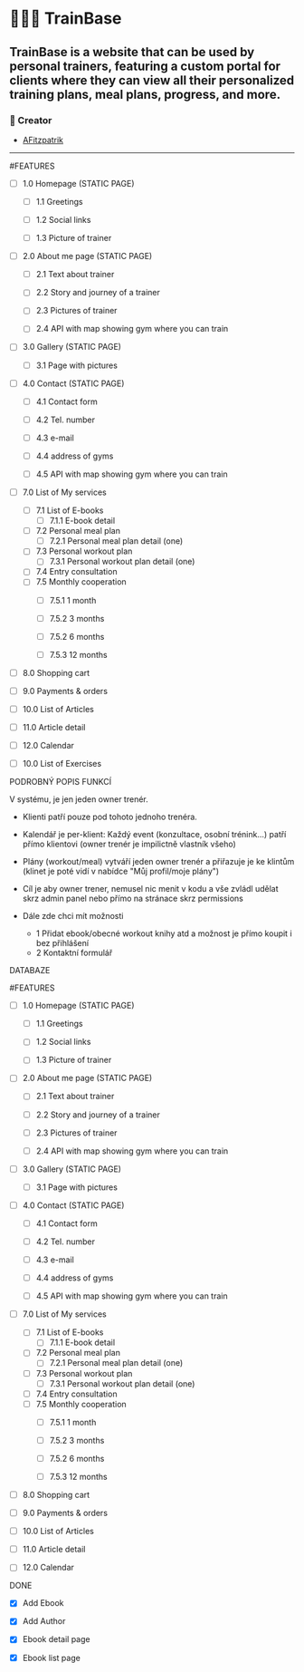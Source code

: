 # 🏋🏼‍♂️ TrainBase

TrainBase is a website that can be used by personal trainers,
featuring a custom portal for clients where they can view all their personalized training plans, meal plans, progress, and more.
---

### 👥 Creator
- [AFitzpatrik](https://github.com/AFitzpatrik)
---



#FEATURES

-[ ] 1.0 Homepage (STATIC PAGE)
  - [ ] 1.1 Greetings
  - [ ] 1.2 Social links
  - [ ] 1.3 Picture of trainer
  
 
-[ ] 2.0 About me page (STATIC PAGE)
  - [ ] 2.1 Text about trainer
  - [ ] 2.2 Story and journey of a trainer
  - [ ] 2.3 Pictures of trainer
  - [ ] 2.4 API with map showing gym where you can train
  

-[ ] 3.0 Gallery (STATIC PAGE)
  - [ ] 3.1 Page with pictures
  

-[ ] 4.0 Contact (STATIC PAGE)
  - [ ] 4.1 Contact form
  - [ ] 4.2 Tel. number
  - [ ] 4.3 e-mail
  - [ ] 4.4 address of gyms
  - [ ] 4.5 API with map showing gym where you can train
  

-[ ] 7.0 List of My services
  - [ ] 7.1 List of E-books
    - [ ] 7.1.1 E-book detail
  -[ ] 7.2 Personal meal plan
    - [ ] 7.2.1 Personal meal plan detail (one)
  -[ ] 7.3 Personal workout plan
    - [ ] 7.3.1 Personal workout plan detail (one)
  -[ ] 7.4 Entry consultation
  -[ ] 7.5 Monthly cooperation
    - [ ] 7.5.1 1 month
    - [ ] 7.5.2 3 months
    - [ ] 7.5.2 6 months
    - [ ] 7.5.3 12 months



-[ ] 8.0 Shopping cart


-[ ] 9.0 Payments & orders


-[ ] 10.0 List of Articles


- [ ] 11.0 Article detail


- [ ] 12.0 Calendar

-[ ] 10.0 List of Exercises



PODROBNÝ POPIS FUNKCÍ

V systému, je jen jeden owner trenér. 
- Klienti patří pouze pod tohoto jednoho trenéra.
- Kalendář je per-klient: Každý event (konzultace, osobní trénink...) patří přímo klientovi (owner trenér je impilictně vlastník všeho)
- Plány (workout/meal) vytváří jeden owner trenér a přiřazuje je ke klintům (klinet je poté vidí v nabídce "Můj profil/moje plány")

- Cíl je aby owner trener, nemusel nic menit v kodu a vše zvládl udělat skrz admin panel nebo přímo na stránace skrz permissions

- Dále zde chci mít možnosti
  - 1 Přidat ebook/obecné workout knihy atd a možnost je přímo koupit i bez přihlášení
  - 2 Kontaktní formulář






DATABAZE



#FEATURES

-[ ] 1.0 Homepage (STATIC PAGE)
  - [ ] 1.1 Greetings
  - [ ] 1.2 Social links
  - [ ] 1.3 Picture of trainer
  
 
-[ ] 2.0 About me page (STATIC PAGE)
  - [ ] 2.1 Text about trainer
  - [ ] 2.2 Story and journey of a trainer
  - [ ] 2.3 Pictures of trainer
  - [ ] 2.4 API with map showing gym where you can train
  

-[ ] 3.0 Gallery (STATIC PAGE)
  - [ ] 3.1 Page with pictures
  

-[ ] 4.0 Contact (STATIC PAGE)
  - [ ] 4.1 Contact form
  - [ ] 4.2 Tel. number
  - [ ] 4.3 e-mail
  - [ ] 4.4 address of gyms
  - [ ] 4.5 API with map showing gym where you can train
  

-[ ] 7.0 List of My services
  - [ ] 7.1 List of E-books
    - [ ] 7.1.1 E-book detail
  -[ ] 7.2 Personal meal plan
    - [ ] 7.2.1 Personal meal plan detail (one)
  -[ ] 7.3 Personal workout plan
    - [ ] 7.3.1 Personal workout plan detail (one)
  -[ ] 7.4 Entry consultation
  -[ ] 7.5 Monthly cooperation
    - [ ] 7.5.1 1 month
    - [ ] 7.5.2 3 months
    - [ ] 7.5.2 6 months
    - [ ] 7.5.3 12 months



-[ ] 8.0 Shopping cart


-[ ] 9.0 Payments & orders


-[ ] 10.0 List of Articles


- [ ] 11.0 Article detail


- [ ] 12.0 Calendar




DONE
- [x] Add Ebook
- [x] Add Author
- [x] Ebook detail page
- [x] Ebook list page





